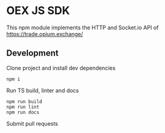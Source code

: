 # OEX JS SDK

This npm module implements the HTTP and Socket.io API of https://trade.opium.exchange/

## Development

Clone project and install dev dependencies

```
npm i
```

Run TS build, linter and docs

```
npm run build
npm run lint
npm run docs
```

Submit pull requests